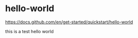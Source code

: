 # hello-world
https://docs.github.com/en/get-started/quickstart/hello-world

this is a test hello world

